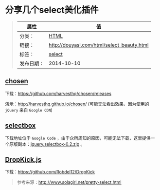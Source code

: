 # 分享几个select美化插件

>|  属性  |  值  |
>| ----- | ----- |
>| 分类： | [HTML](http://douyasi.com/category/html/) |
>| 链接： | http://douyasi.com/html/select_beauty.html |
>| 标签： | [select](http://douyasi.com/tag/select)  |
>| 发布日期： | 2014-10-10 |

## [chosen](https://github.com/harvesthq/chosen/)

下载：https://github.com/harvesthq/chosen/releases

演示：http://harvesthq.github.io/chosen/ (可能无法看出效果，因为使用的 `jQuery` 来自 `Google CDN`)

## [selectbox](http://www.bulgaria-web-developers.com/projects/javascript/selectbox/)

下载地址位于 `Google Code` ，由于众所周知的原因，可能无法下载，这里提供一个原版副本：[jquery.selectbox-0.2.zip][1] 。

## [DropKick.js](http://robdel12.github.io/DropKick/)

下载：https://github.com/Robdel12/DropKick

  [1]: http://douyasi.com/usr/uploads/2014/10/1738602705.zip


> 参考来源：<http://www.solagirl.net/pretty-select.html>